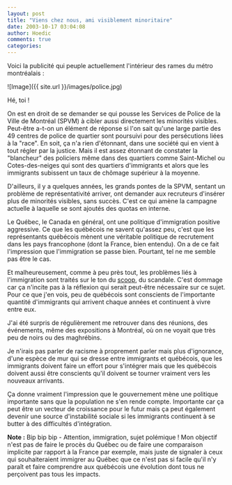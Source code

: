 ```yaml
---
layout: post
title: "Viens chez nous, ami visiblement minoritaire"
date: 2003-10-17 03:04:08
author: Hoedic
comments: true
categories: 
---
```



Voici la publicité qui peuple actuellement l'intérieur des rames du métro montréalais :

![Image]({{ site.url }}/images/police.jpg)
<div class="photoattrib">Hé, toi !</div>



On est en droit de se demander se qui pousse les Services de Police de la Ville de Montréal (SPVM) à cibler aussi directement les minorités visibles. Peut-être a-t-on un élément de réponse si l'on sait qu'une large partie des 49 centres de police de quartier sont poursuivi pour des persécutions liées à la "race". En soit, ça n'a rien d'étonnant, dans une société qui en vient à tout régler par la justice. Mais il est assez étonnant de constater la "blancheur" des policiers même dans des quartiers comme Saint-Michel ou Cotes-des-neiges qui sont des quartiers d'immigrants et alors que les immigrants subissent un taux de chômage supérieur à la moyenne.

D'ailleurs, il y a quelques années, les grands pontes de la SPVM, sentant un problème de représentativité arriver, ont demander aux recruteurs d'insérer plus de minorités visibles, sans succès. C'est ce qui amène la campagne actuelle à laquelle se sont ajoutés des quotas en interne.

Le Québec, le Canada en général, ont une politique d'immigration positive aggressive. Ce que les québécois ne savent qu'assez peu, c'est que les représentants québécois mènent une véritable politique de recrutement dans les pays francophone (dont la France, bien entendu). On a de ce fait l'impression que l'immigration se passe bien. Pourtant, tel ne me semble pas être le cas.

Et malheureusement, comme à peu près tout, les problèmes liés à l'immigration sont traités sur le ton du <a href="http://www.leblogueur.com/killermart/archives/001034.html" title="7 jours dans la peau d'un noir">scoop</a>, du scandale. C'est dommage car ça n'incite pas à la réflexion qui serait peut-être nécessaire sur ce sujet. Pour ce que j'en vois, peu de québécois sont conscients de l'importante quantité d'immigrants qui arrivent chaque années et continuent à vivre entre eux.

J'ai été surpris de régulièrement me retrouver dans des réunions, des événements, même des expositions à Montréal, où on ne voyait que très peu de noirs ou des maghrébins.

Je n'irais pas parler de racisme à proprement parler mais plus d'ignorance, d'une espèce de mur qui se dresse entre immigrants et québécois, que les immigrants doivent faire un effort pour s'intégrer mais que les québécois doivent aussi être conscients qu'il doivent se tourner vraiment vers les nouveaux arrivants.

Ça donne vraiment l'impression que le gouvernement mène une politique importante sans que la population ne s'en rende compte. Importante car ça peut être un vecteur de croissance pour le futur mais ça peut également devenir une source d'instabilité sociale si les immigrants continuent à se butter à des difficultés d'intégration.

**Note :** Bip bip bip - Attention, immigration, sujet polémique ! Mon objectif n'est pas de faire le procès du Québec ou de faire une comparaison implicite par rapport à la France par exemple, mais juste de signaler à ceux qui souhaiteraient immigrer au Québec que ce n'est pas si facile qu'il n'y paraît et faire comprendre aux québécois une évolution dont tous ne perçoivent pas tous les impacts.